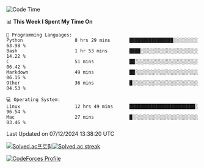 
<!--START_SECTION:waka-->
![Code Time](http://img.shields.io/badge/Code%20Time-3%2C698%20hrs%2018%20mins-blue)

📊 **This Week I Spent My Time On** 

```text
💬 Programming Languages: 
Python                   8 hrs 29 mins       ████████████████░░░░░░░░░   63.98 % 
Bash                     1 hr 53 mins        ████░░░░░░░░░░░░░░░░░░░░░   14.22 % 
C                        51 mins             ██░░░░░░░░░░░░░░░░░░░░░░░   06.42 % 
Markdown                 49 mins             ██░░░░░░░░░░░░░░░░░░░░░░░   06.15 % 
Other                    36 mins             █░░░░░░░░░░░░░░░░░░░░░░░░   04.53 % 

💻 Operating System: 
Linux                    12 hrs 49 mins      ████████████████████████░   96.54 % 
Mac                      27 mins             █░░░░░░░░░░░░░░░░░░░░░░░░   03.46 % 
```


 Last Updated on 07/12/2024 13:38:20 UTC
<!--END_SECTION:waka-->


[![Solved.ac프로필](http://mazassumnida.wtf/api/generate_badge?boj=hckim96)](https://solved.ac/hckim96)[![Solved.ac streak](http://mazandi.herokuapp.com/api?handle=hckim96&theme=dark)](https://solved.ac/hckim96)


[![CodeForces Profile](https://cf.leed.at?id=hckim96)](https://codeforces.com/profile/hckim96)

